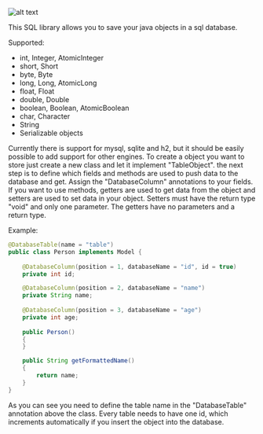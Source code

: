 ![alt text](https://dl.dropboxusercontent.com/u/97517326/SAM_final_500.png)

This SQL library allows you to save your java objects in a sql database.

Supported:
- int, Integer, AtomicInteger
- short, Short
- byte, Byte
- long, Long, AtomicLong
- float, Float
- double, Double
- boolean, Boolean, AtomicBoolean
- char, Character
- String
- Serializable objects


Currently there is support for mysql, sqlite and h2, but it should be easily possible to add support for other engines.
To create a object you want to store just create a new class and let it implement "TableObject". the next step is to
define which fields and methods are used to push data to the database and get. Assign the "DatabaseColumn" annotations
to your fields. If you want to use methods, getters are used to get data from the object and setters are used to set
data in your object. Setters must have the return type "void" and only one parameter. The getters have no parameters and
a return type.

Example:

```java
@DatabaseTable(name = "table")
public class Person implements Model {
 
    @DatabaseColumn(position = 1, databaseName = "id", id = true)
    private int id;

    @DatabaseColumn(position = 2, databaseName = "name")
    private String name;
 
    @DatabaseColumn(position = 3, databaseName = "age")
    private int age;
 
    public Person()
    {
    }

    public String getFormattedName()
    {
        return name;
    }
}
```


As you can see you need to define the table name in the "DatabaseTable" annotation above the class. Every table needs to
have one id, which increments automatically if you insert the object into the database.



